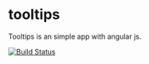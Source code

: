# tooltips

Tooltips is an simple app with angular js.

[![Build Status](https://travis-ci.org/zhykovegor/tooltips.svg?branch=master)](https://travis-ci.org/zhykovegor/tooltips)
